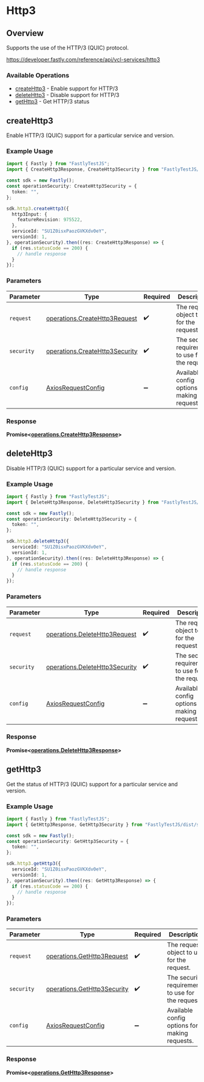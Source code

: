 # Http3

## Overview

Supports the use of the HTTP/3 (QUIC) protocol.

<https://developer.fastly.com/reference/api/vcl-services/http3>
### Available Operations

* [createHttp3](#createhttp3) - Enable support for HTTP/3
* [deleteHttp3](#deletehttp3) - Disable support for HTTP/3
* [getHttp3](#gethttp3) - Get HTTP/3 status

## createHttp3

Enable HTTP/3 (QUIC) support for a particular service and version.

### Example Usage

```typescript
import { Fastly } from "FastlyTestJS";
import { CreateHttp3Response, CreateHttp3Security } from "FastlyTestJS/dist/sdk/models/operations";

const sdk = new Fastly();
const operationSecurity: CreateHttp3Security = {
  token: "",
};

sdk.http3.createHttp3({
  http3Input: {
    featureRevision: 975522,
  },
  serviceId: "SU1Z0isxPaozGVKXdv0eY",
  versionId: 1,
}, operationSecurity).then((res: CreateHttp3Response) => {
  if (res.statusCode == 200) {
    // handle response
  }
});
```

### Parameters

| Parameter                                                                        | Type                                                                             | Required                                                                         | Description                                                                      |
| -------------------------------------------------------------------------------- | -------------------------------------------------------------------------------- | -------------------------------------------------------------------------------- | -------------------------------------------------------------------------------- |
| `request`                                                                        | [operations.CreateHttp3Request](../../models/operations/createhttp3request.md)   | :heavy_check_mark:                                                               | The request object to use for the request.                                       |
| `security`                                                                       | [operations.CreateHttp3Security](../../models/operations/createhttp3security.md) | :heavy_check_mark:                                                               | The security requirements to use for the request.                                |
| `config`                                                                         | [AxiosRequestConfig](https://axios-http.com/docs/req_config)                     | :heavy_minus_sign:                                                               | Available config options for making requests.                                    |


### Response

**Promise<[operations.CreateHttp3Response](../../models/operations/createhttp3response.md)>**


## deleteHttp3

Disable HTTP/3 (QUIC) support for a particular service and version.

### Example Usage

```typescript
import { Fastly } from "FastlyTestJS";
import { DeleteHttp3Response, DeleteHttp3Security } from "FastlyTestJS/dist/sdk/models/operations";

const sdk = new Fastly();
const operationSecurity: DeleteHttp3Security = {
  token: "",
};

sdk.http3.deleteHttp3({
  serviceId: "SU1Z0isxPaozGVKXdv0eY",
  versionId: 1,
}, operationSecurity).then((res: DeleteHttp3Response) => {
  if (res.statusCode == 200) {
    // handle response
  }
});
```

### Parameters

| Parameter                                                                        | Type                                                                             | Required                                                                         | Description                                                                      |
| -------------------------------------------------------------------------------- | -------------------------------------------------------------------------------- | -------------------------------------------------------------------------------- | -------------------------------------------------------------------------------- |
| `request`                                                                        | [operations.DeleteHttp3Request](../../models/operations/deletehttp3request.md)   | :heavy_check_mark:                                                               | The request object to use for the request.                                       |
| `security`                                                                       | [operations.DeleteHttp3Security](../../models/operations/deletehttp3security.md) | :heavy_check_mark:                                                               | The security requirements to use for the request.                                |
| `config`                                                                         | [AxiosRequestConfig](https://axios-http.com/docs/req_config)                     | :heavy_minus_sign:                                                               | Available config options for making requests.                                    |


### Response

**Promise<[operations.DeleteHttp3Response](../../models/operations/deletehttp3response.md)>**


## getHttp3

Get the status of HTTP/3 (QUIC) support for a particular service and version.

### Example Usage

```typescript
import { Fastly } from "FastlyTestJS";
import { GetHttp3Response, GetHttp3Security } from "FastlyTestJS/dist/sdk/models/operations";

const sdk = new Fastly();
const operationSecurity: GetHttp3Security = {
  token: "",
};

sdk.http3.getHttp3({
  serviceId: "SU1Z0isxPaozGVKXdv0eY",
  versionId: 1,
}, operationSecurity).then((res: GetHttp3Response) => {
  if (res.statusCode == 200) {
    // handle response
  }
});
```

### Parameters

| Parameter                                                                  | Type                                                                       | Required                                                                   | Description                                                                |
| -------------------------------------------------------------------------- | -------------------------------------------------------------------------- | -------------------------------------------------------------------------- | -------------------------------------------------------------------------- |
| `request`                                                                  | [operations.GetHttp3Request](../../models/operations/gethttp3request.md)   | :heavy_check_mark:                                                         | The request object to use for the request.                                 |
| `security`                                                                 | [operations.GetHttp3Security](../../models/operations/gethttp3security.md) | :heavy_check_mark:                                                         | The security requirements to use for the request.                          |
| `config`                                                                   | [AxiosRequestConfig](https://axios-http.com/docs/req_config)               | :heavy_minus_sign:                                                         | Available config options for making requests.                              |


### Response

**Promise<[operations.GetHttp3Response](../../models/operations/gethttp3response.md)>**

